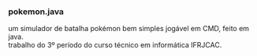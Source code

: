 <h3>pokemon.java</h3>
um simulador de batalha pokémon bem simples jogável em CMD, feito em java. <br>
trabalho do 3º período do curso técnico em informática IFRJCAC.
